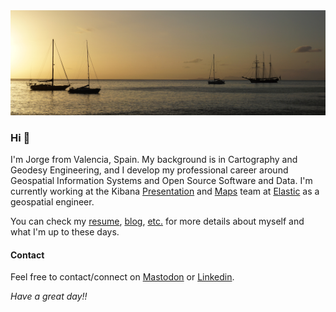 <img src="https://github.com/jsanz/jsanz/raw/master/1500x500.jpeg"/>

### Hi 👋

I'm Jorge from Valencia, Spain. My background is in Cartography and Geodesy Engineering, and I develop my professional career around Geospatial Information Systems and Open Source Software and Data. I'm currently working at the Kibana [Presentation](https://www.elastic.co/kibana/kibana-dashboard) and [Maps](https://www.elastic.co/es/maps) team at [Elastic](https://www.elastic.co/) as a geospatial engineer.

You can check my [resume](https://jorgesanz.net/resume/), [blog](https://jorgesanz.net/posts/),  [etc.](https://jorgesanz.net/links/) for more details about myself and what I'm up to these days.

#### Contact

Feel free to contact/connect on [Mastodon](https://mapstodon.space/@jorgesanz) or [Linkedin](http://www.linkedin.com/in/jsanz).

_Have a great day!!_
